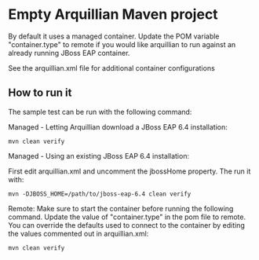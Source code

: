 # Empty Arquillian Maven project

By default it uses a managed container. Update the POM variable "container.type"  to remote 
if you would like arquillian to run against an already running JBoss EAP container.

See the arquillian.xml file for additional container configurations


## How to run it

The sample test can be run with the following command:

Managed - Letting Arquillian download a JBoss EAP 6.4 installation:
```
mvn clean verify
```

Managed - Using an existing JBoss EAP 6.4 installation:

First edit arquillian.xml and uncomment the jbossHome property. The run it with:
```
mvn -DJBOSS_HOME=/path/to/jboss-eap-6.4 clean verify
```

Remote:
Make sure to start the container before running the following command. 
Update the value of "container.type" in the pom file to remote. You can override the defaults
used to connect to the container by editing the values commented out in arquillian.xml:

```
mvn clean verify
``` 
